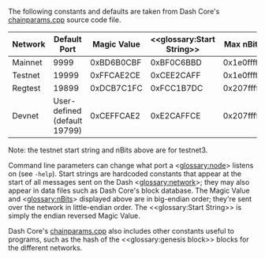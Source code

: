 The following constants and defaults are taken from Dash Core's [chainparams.cpp](https://github.com/dashpay/dash/blob/master/src/chainparams.cpp) source code file.

| Network | Default Port | Magic Value | <<glossary:Start String>> | Max nBits
|---------|--------------|-----------------------------------------------|---------------|-|
| Mainnet | 9999         | 0xBD6B0CBF  | 0xBF0C6BBD                      | 0x1e0ffff0
| Testnet | 19999        | 0xFFCAE2CE  | 0xCEE2CAFF                      | 0x1e0ffff0
| Regtest | 19899        | 0xDCB7C1FC  | 0xFCC1B7DC                      | 0x207fffff
| Devnet  | User-defined (default 19799) | 0xCEFFCAE2  | 0xE2CAFFCE                      | 0x207fffff

Note: the testnet start string and nBits above are for testnet3.

Command line parameters can change what port a <<glossary:node>> listens on (see `-help`). Start strings are hardcoded constants that appear at the start of all messages sent on the Dash <<glossary:network>>; they may also appear in data files such as Dash Core's block database. The Magic Value and <<glossary:nBits>> displayed above are in big-endian order; they're sent over the network in little-endian order. The <<glossary:Start String>> is simply the endian reversed Magic Value.

Dash Core's [chainparams.cpp](https://github.com/dashpay/dash/blob/master/src/chainparams.cpp) also includes other constants useful to programs, such as the hash of the <<glossary:genesis block>> blocks for the different networks.
